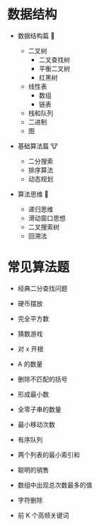 # 数据结构

- 数据结构篇 🐰
  - 二叉树
    - 二叉查找树
    - 平衡二叉树
    - 红黑树
  - 线性表
    - 数组 
    - 链表
  - 栈和队列
  - 二进制
  - 图

- 基础算法篇 🐮
  - 二分搜索
  - 排序算法
  - 动态规划

- 算法思维 🦁
  - 递归思维
  - 滑动窗口思想
  - 二叉搜索树
  - 回溯法

# 常见算法题

- 经典二分查找问题

- 硬币摆放

- 完全平方数

- 猜数游戏

- 对 x 开根

- A 的数量

- 删除不匹配的括号

- 形成最小数

- 全零子串的数量

- 最小移动次数

- 有序队列

- 两个列表的最小索引和

- 聪明的销售

- 数组中出现总次数最多的值

- 字符删除

- 前 K 个高频关键词
